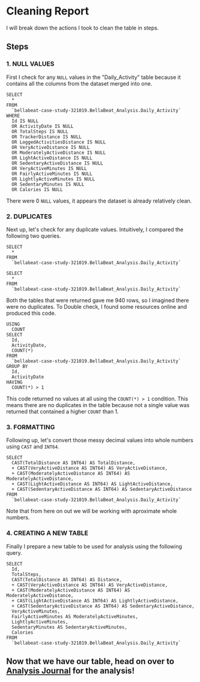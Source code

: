 # Cleaning Report
I will break down the actions I took to clean the table in steps.
## Steps
### 1. NULL VALUES
First I check for any ```NULL``` values in the "Daily_Activity" table because it contains all the columns from the dataset merged into one.
```
SELECT
  *
FROM
  `bellabeat-case-study-321019.BellaBeat_Analysis.Daily_Activity`
WHERE
  Id IS NULL
  OR ActivityDate IS NULL
  OR TotalSteps IS NULL
  OR TrackerDistance IS NULL
  OR LoggedActivitiesDistance IS NULL
  OR VeryActiveDistance IS NULL
  OR ModeratelyActiveDistance IS NULL
  OR LightActiveDistance IS NULL
  OR SedentaryActiveDistance IS NULL
  OR VeryActiveMinutes IS NULL
  OR FairlyActiveMinutes IS NULL
  OR LightlyActiveMinutes IS NULL
  OR SedentaryMinutes IS NULL
  OR Calories IS NULL
  ```
There were 0 ```NULL``` values, it appears the dataset is already relatively clean.

### 2. DUPLICATES
Next up, let's check for any duplicate values. Intuitively, I compared the following two queries.
```
SELECT
  *
FROM
  `bellabeat-case-study-321019.BellaBeat_Analysis.Daily_Activity` 
```
```
SELECT
  *
FROM
  `bellabeat-case-study-321019.BellaBeat_Analysis.Daily_Activity` 
```
Both the tables that were returned gave me 940 rows, so I imagined there were no duplicates. To Double check, I found some resources online and produced this code.
```
USING
  COUNT
SELECT
  Id,
  ActivityDate,
  COUNT(*)
FROM
  `bellabeat-case-study-321019.BellaBeat_Analysis.Daily_Activity`
GROUP BY
  Id,
  ActivityDate
HAVING
  COUNT(*) > 1
```
This code returned no values at all using the ```COUNT(*) > 1``` condition. This means there are no duplicates in the table because not a single value was returned that contained a higher ```COUNT``` than 1.

### 3. FORMATTING
Following up, let's convert those messy decimal values into whole numbers using ```CAST``` and ```INT64```.
```
SELECT
  CAST(TotalDistance AS INT64) AS TotalDistance,
  + CAST(VeryActiveDistance AS INT64) AS VeryActiveDistance,
  + CAST(ModeratelyActiveDistance AS INT64) AS ModeratelyActiveDistance,
  + CAST(LightActiveDistance AS INT64) AS LightActiveDistance,
  + CAST(SedentaryActiveDistance AS INT64) AS SedentaryActiveDistance
FROM
  `bellabeat-case-study-321019.BellaBeat_Analysis.Daily_Activity`
```
Note that from here on out we will be working with aproximate whole numbers.

### 4. CREATING A NEW TABLE
Finally I prepare a new table to be used for analysis using the following query.
```
SELECT
  Id,
  TotalSteps,
  CAST(TotalDistance AS INT64) AS Distance,
  + CAST(VeryActiveDistance AS INT64) AS VeryActiveDistance,
  + CAST(ModeratelyActiveDistance AS INT64) AS ModeratelyActiveDistance,
  + CAST(LightActiveDistance AS INT64) AS LightlyActiveDistance,
  + CAST(SedentaryActiveDistance AS INT64) AS SedentaryActiveDistance,
  VeryActiveMinutes,
  FairlyActiveMinutes AS ModeratelyActiveMinutes,
  LightlyActiveMinutes,
  SedentaryMinutes AS SedentaryActiveMinutes,
  Calories
FROM
  `bellabeat-case-study-321019.BellaBeat_Analysis.Daily_Activity`
```
## Now that we have our table, head on over to [Analysis Journal](https://github.com/ToeKnee013/Capstone-Project-BellaBeat/blob/main/Analysis%20Journal.md) for the analysis!
